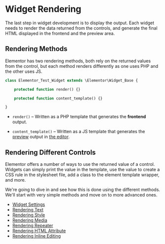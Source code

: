 # Widget Rendering

<Badge type="tip" vertical="top" text="Elementor Core" /> <Badge type="warning" vertical="top" text="Intermediate" />

The last step in widget development is to display the output. Each widget needs to render the data returned from the controls, and generate the final HTML displayed in the frontend and the preview area.

## Rendering Methods

Elementor has two rendering methods, both rely on the returned values from the control, but each method renders differently as one uses PHP and the other uses JS.

```php
class Elementor_Test_Widget extends \Elementor\Widget_Base {

	protected function render() {}

	protected function content_template() {}

}
```

* `render()` – Written as a PHP template that generates the **frontend** output.

* `content_template()` – Written as a JS template that generates the [preview](./editor/elementor-preview) output in [the editor](./editor/).

## Rendering Different Controls

Elementor offers a number of ways to use the returned value of a control. Widgets can simply print the value in the template, use the value to create a CSS rule in the stylesheet file, add a class to the element template wrapper, and more.

We're going to dive in and see how this is done using the different methods. We'll start with very simple methods and move on to more advanced ones.

* [Widget Settings](./widgets/widget-settings)
* [Rendering Text](./widgets/rendering-text)
* [Rendering Style](./widgets/rendering-style)
* [Rendering Media](./widgets/rendering-media)
* [Rendering Repeater](./widgets/rendering-repeaters)
* [Rendering HTML Attribute](./widgets/rendering-html-attribute)
* [Rendering Inline Editing](./widgets/rendering-inline-editing)
